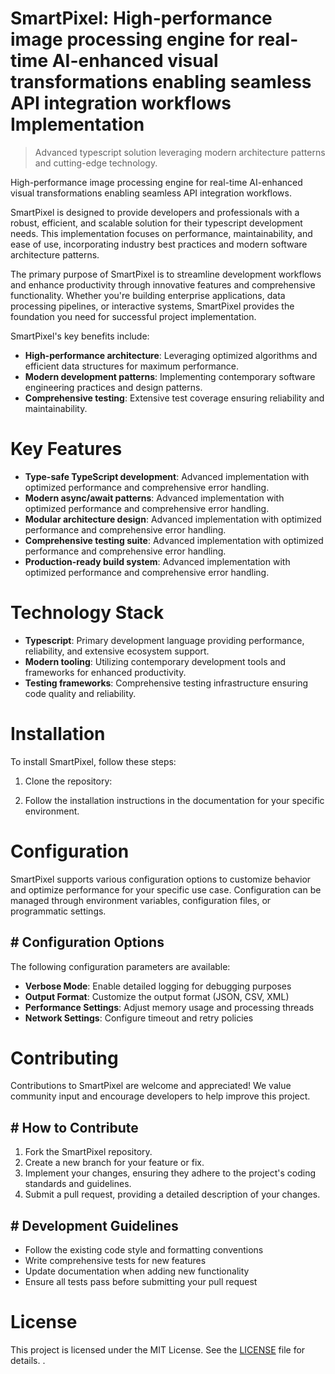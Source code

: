 <!-- fallback_SmartPixel_20250802214356_79462 -->

# SmartPixel: High-performance image processing engine for real-time AI-enhanced visual transformations enabling seamless API integration workflows Implementation
> Advanced typescript solution leveraging modern architecture patterns and cutting-edge technology.

High-performance image processing engine for real-time AI-enhanced visual transformations enabling seamless API integration workflows.

SmartPixel is designed to provide developers and professionals with a robust, efficient, and scalable solution for their typescript development needs. This implementation focuses on performance, maintainability, and ease of use, incorporating industry best practices and modern software architecture patterns.

The primary purpose of SmartPixel is to streamline development workflows and enhance productivity through innovative features and comprehensive functionality. Whether you're building enterprise applications, data processing pipelines, or interactive systems, SmartPixel provides the foundation you need for successful project implementation.

SmartPixel's key benefits include:

* **High-performance architecture**: Leveraging optimized algorithms and efficient data structures for maximum performance.
* **Modern development patterns**: Implementing contemporary software engineering practices and design patterns.
* **Comprehensive testing**: Extensive test coverage ensuring reliability and maintainability.

# Key Features

* **Type-safe TypeScript development**: Advanced implementation with optimized performance and comprehensive error handling.
* **Modern async/await patterns**: Advanced implementation with optimized performance and comprehensive error handling.
* **Modular architecture design**: Advanced implementation with optimized performance and comprehensive error handling.
* **Comprehensive testing suite**: Advanced implementation with optimized performance and comprehensive error handling.
* **Production-ready build system**: Advanced implementation with optimized performance and comprehensive error handling.

# Technology Stack

* **Typescript**: Primary development language providing performance, reliability, and extensive ecosystem support.
* **Modern tooling**: Utilizing contemporary development tools and frameworks for enhanced productivity.
* **Testing frameworks**: Comprehensive testing infrastructure ensuring code quality and reliability.

# Installation

To install SmartPixel, follow these steps:

1. Clone the repository:


2. Follow the installation instructions in the documentation for your specific environment.

# Configuration

SmartPixel supports various configuration options to customize behavior and optimize performance for your specific use case. Configuration can be managed through environment variables, configuration files, or programmatic settings.

## # Configuration Options

The following configuration parameters are available:

* **Verbose Mode**: Enable detailed logging for debugging purposes
* **Output Format**: Customize the output format (JSON, CSV, XML)
* **Performance Settings**: Adjust memory usage and processing threads
* **Network Settings**: Configure timeout and retry policies

# Contributing

Contributions to SmartPixel are welcome and appreciated! We value community input and encourage developers to help improve this project.

## # How to Contribute

1. Fork the SmartPixel repository.
2. Create a new branch for your feature or fix.
3. Implement your changes, ensuring they adhere to the project's coding standards and guidelines.
4. Submit a pull request, providing a detailed description of your changes.

## # Development Guidelines

* Follow the existing code style and formatting conventions
* Write comprehensive tests for new features
* Update documentation when adding new functionality
* Ensure all tests pass before submitting your pull request

# License

This project is licensed under the MIT License. See the [LICENSE](https://github.com/ludo53/SmartPixel/blob/main/LICENSE) file for details.
.